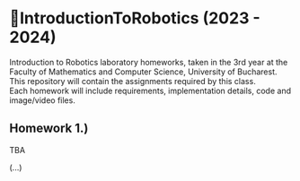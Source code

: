 # :electric_plug:IntroductionToRobotics (2023 - 2024)
Introduction to Robotics laboratory homeworks, taken in the 3rd year at the Faculty of Mathematics and Computer Science, University of Bucharest. <br>
This repository will contain the assignments required by this class. <br>
Each homework will include requirements, implementation details, code and image/video files.

## Homework 1.)
TBA

(...)
